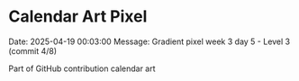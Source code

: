 # Calendar Art Pixel

Date: 2025-04-19 00:03:00
Message: Gradient pixel week 3 day 5 - Level 3 (commit 4/8)

Part of GitHub contribution calendar art
